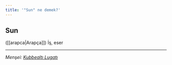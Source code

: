 ```yaml
---
title: '"Sun" ne demek?'
---
```


## Sun
([[arapca|Arapça]]) İş, eser

---
*Menşei: [Kubbealtı Lugatı](https://www.lugatim.com/s/Sun)*